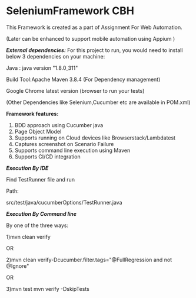 
# SeleniumFramework CBH

This Framework is created as a part of Assignment For Web Automation.

(Later can be enhanced to support mobile automation using Appium )


***External dependencies:***
For this project to run, you would need to install below 3 dependencies on your machine:

Java : java version "1.8.0_311" 

Build Tool:Apache Maven 3.8.4 (For Dependency management)

Google Chrome latest version (browser to run your tests)

(Other Dependencies like Selenium,Cucumber etc are available in POM.xml)

**Framework features:**
1. BDD approach using Cucumber java
2. Page Object Model 
3. Supports running on Cloud devices like Browserstack/Lambdatest
4. Captures screenshot on Scenario Failure
5. Supports command line execution using Maven
6. Supports CI/CD integration 


***Execution By IDE***

Find TestRunner file and run

Path:

src/test/java/cucumberOptions/TestRunner.java

***Execution By Command line***

By one of the three ways:

1)mvn clean verify

OR

2)mvn clean verify-Dcucumber.filter.tags="@FullRegression and
not @Ignore"

OR

3)mvn test
mvn verify -DskipTests





